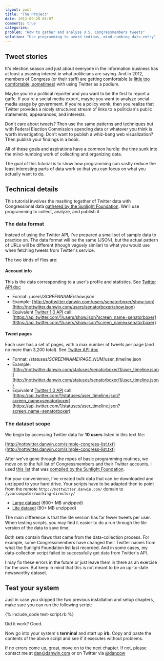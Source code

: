 ```yaml
---
layout: post
title: "The Project"
date: 2012-09-20 01:07
comments: true
categories: 
problem: "How to gather and analyze U.S. Congressmembers tweets"
solution: "Use programming to avoid tedious, mind-numbing data-entry"
---
```



## Tweet stories

It's election season and just about everyone in the information business has at least a psasing interest in what politicians are saying. And in 2012, members of Congress (or their staff) are getting comfortable (a [little too comfortable, sometimes](http://slatest.slate.com/posts/2011/06/06/anthony_weiner_photos_andrew_breitbart_publishes_photo_he_says_i_0.html)) with using Twitter as a podium.

Maybe you're a political reporter and you want to be the first to report a gaffe. If you're a social media expert, maybe you want to analyze social media usage by government. If you're a policy wonk, then you realize that Twitter provides a nicely structured stream of links to a politician's public statements, appearances, and interests.

Don't care about tweets? Then use the same patterns and techniques but with Federal Election Commission spending data or whatever you think is worth investigating. Don't want to publish a whiz-bang web visualization? Then publish your findings in a book.

All of these goals and aspirations have a common hurdle: the time sunk into the mind-numbing work of collecting and organizing data. 

The goal of this tutorial is to show how programming can vastly reduce the least interesting parts of data work so that you can focus on what you actually want to do.

## Technical details

This tutorial involves the mashing together of Twitter data with Congressional data [gathered by the Sunlight Foundation](http://services.sunlightlabs.com/). We'll use programming to collect, analyze, and publish it.

### The data format

Instead of using the Twitter API, I've prepared a small set of sample data to practice on. The data format will be the same (JSON), but the actual pattern of URLs will be different (though vaguely similar) to what you would use when fetching tweets from Twitter's service.

The two kinds of files are:


#### Account info
This is the data corresponding to a user's profile and statistics. See [Twitter API doc](https://dev.twitter.com/docs/api/1/get/users/show)

* Format: /users/_SCREENNAME_/show.json
* Example: [http://nottwitter.danwin.com/users/senatorboxer/show.json](http://nottwitter.danwin.com/users/senatorboxer/show.json)
* Equivalent [Twitter 1.0 API](https://dev.twitter.com/docs/api/1/get/users/show) call: 
 [https://api.twitter.com/1/users/show.json?screen_name=senatorboxer](https://api.twitter.com/1/users/show.json?screen_name=senatorboxer)

#### Tweet pages
Each user has a set of pages, with a max number of tweets per page (and no more than 3,200 total). See [Twitter API doc](https://dev.twitter.com/docs/api/1/get/statuses/user_timeline)

* Format: /statuses/_SCREENNAME_/_PAGE_NUM_/user_timeline.json
* Example: [http://nottwitter.danwin.com/statuses/senatorboxer/1/user_timeline.json](http://nottwitter.danwin.com/statuses/senatorboxer/1/user_timeline.json)
* Equivalent [Twitter 1.0 API](https://dev.twitter.com/docs/api/1/get/statuses/user_timeline) call: [https://api.twitter.com/1/statuses/user_timeline.json?screen_name=senatorboxer](https://api.twitter.com/1/statuses/user_timeline.json?screen_name=senatorboxer)



### The dataset scope

We begin by accessing Twitter data for **10 users** listed in this text file:

[http://nottwitter.danwin.com/simple-congress-list.txt](http://nottwitter.danwin.com/simple-congress-list.txt)

After we've gone through the ropes of basic programming routines, we move on to the full list of Congressmembers and their Twitter accounts. I used [this list](http://nottwitter.danwin.com/sunlight-foundation-congress-master.csv) that was [compiled by the Sunlight Foundation](http://services.sunlightlabs.com/).

For your convenience, I've created bulk data that can be downloaded and unzipped to your hard drive. Your scripts have to be adapted then to point from the remote `http://nottwitter.danwin.com/` domain to `/yourcomputer/working-directory/`

* [Large dataset](http://nottwitter.danwin.com/pkg-full.zip) (600+ MB unzipped)
* [Lite dataset](http://nottwitter.danwin.com/pkg-lite.zip) (80+ MB unzipped)

The main difference is that the lite version has far fewer tweets per user. When testing scripts, you may find it easier to do a run through the lite version of the data to save time.

Both sets contain flaws that came from the data-collection process. For example, some Congressmembers have changed their Twitter names from what the Sunlight Foundation list last recorded. And in some cases, my data-collection script failed to successfully get data from Twitter's API.

I may fix these errors in the future or just leave them in there as an exercise for the user. But keep in mind that this is not meant to be an up-to-date newsworthy dataset.



## Test your system

Just in case you skipped the two previous installation and setup chapters, make sure you can run the following script:

{% include_code test-script.rb %}

Did it work? Good.

Now go into your system's **terminal** and start up **irb**. Copy and paste the contents of the above script and see if it executes without problems.

If no errors come up, great, move on to the next chapter. If not, please contact me at [dan@danwin.com](mailto:&#x64;&#x61;&#x6E;&#x40;&#x64;&#x61;&#x6E;&#x77;&#x69;&#x6E;&#x2E;&#x63;&#x6F;&#x6D;) or on Twitter via [@dancow](http://www.twitter.com/dancow)


